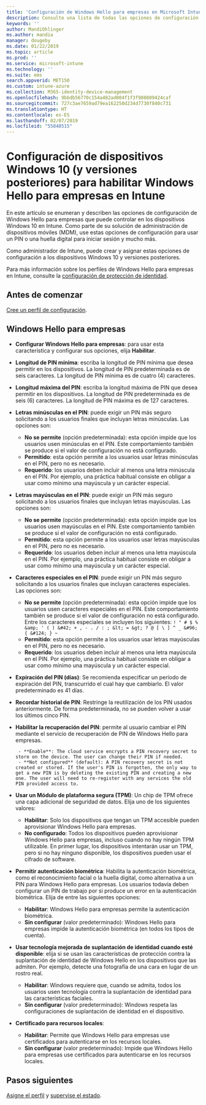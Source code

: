 ```yaml
---
title: 'Configuración de Windows Hello para empresas en Microsoft Intune: Azure | Microsoft Docs'
description: Consulte una lista de todas las opciones de configuración de PIN, biometría y protección contra suplantación de identidad en un perfil de protección de identidad para usar y configurar Windows Hello para empresas en dispositivos Windows 10 en Microsoft Intune.
keywords: ''
author: MandiOhlinger
ms.author: mandia
manager: dougeby
ms.date: 01/22/2019
ms.topic: article
ms.prod: ''
ms.service: microsoft-intune
ms.technology: ''
ms.suite: ems
search.appverid: MET150
ms.custom: intune-azure
ms.collection: M365-identity-device-management
ms.openlocfilehash: 9bbdb56770c154a482ad004f1f3f980809424caf
ms.sourcegitcommit: 727c3ae7659ad79ea162250d234d7730f840c731
ms.translationtype: HT
ms.contentlocale: es-ES
ms.lasthandoff: 02/07/2019
ms.locfileid: "55848515"
---
```

# <a name="windows-10-and-newer-device-settings-to-enable-windows-hello-for-business-in-intune"></a>Configuración de dispositivos Windows 10 (y versiones posteriores) para habilitar Windows Hello para empresas en Intune

En este artículo se enumeran y describen las opciones de configuración de Windows Hello para empresas que puede controlar en los dispositivos Windows 10 en Intune. Como parte de su solución de administración de dispositivos móviles (MDM), use estas opciones de configuración para usar un PIN o una huella digital para iniciar sesión y mucho más.

Como administrador de Intune, puede crear y asignar estas opciones de configuración a los dispositivos Windows 10 y versiones posteriores.

Para más información sobre los perfiles de Windows Hello para empresas en Intune, consulte la [configuración de protección de identidad](identity-protection-configure.md).

## <a name="before-you-begin"></a>Antes de comenzar

[Cree un perfil de configuración](identity-protection-configure.md#create-the-device-profile).

## <a name="windows-hello-for-business"></a>Windows Hello para empresas

- **Configurar Windows Hello para empresas**: para usar esta característica y configurar sus opciones, elija **Habilitar**.
- **Longitud de PIN mínima**: escriba la longitud de PIN mínima que desea permitir en los dispositivos. La longitud de PIN predeterminada es de seis caracteres. La longitud de PIN mínima es de cuatro (4) caracteres.
- **Longitud máxima del PIN**: escriba la longitud máxima de PIN que desea permitir en los dispositivos. La longitud de PIN predeterminada es de seis (6) caracteres. La longitud de PIN máxima es de 127 caracteres.  
- **Letras minúsculas en el PIN**: puede exigir un PIN más seguro solicitando a los usuarios finales que incluyan letras minúsculas. Las opciones son:

  - **No se permite** (opción predeterminada): esta opción impide que los usuarios usen minúsculas en el PIN. Este comportamiento también se produce si el valor de configuración no está configurado.
  - **Permitido**: esta opción permite a los usuarios usar letras minúsculas en el PIN, pero no es necesario.
  - **Requerido**: los usuarios deben incluir al menos una letra minúscula en el PIN. Por ejemplo, una práctica habitual consiste en obligar a usar como mínimo una mayúscula y un carácter especial.

- **Letras mayúsculas en el PIN**: puede exigir un PIN más seguro solicitando a los usuarios finales que incluyan letras mayúsculas. Las opciones son:

  - **No se permite** (opción predeterminada): esta opción impide que los usuarios usen mayúsculas en el PIN. Este comportamiento también se produce si el valor de configuración no está configurado.
  - **Permitido**: esta opción permite a los usuarios usar letras mayúsculas en el PIN, pero no es necesario.
  - **Requerido**: los usuarios deben incluir al menos una letra mayúscula en el PIN. Por ejemplo, una práctica habitual consiste en obligar a usar como mínimo una mayúscula y un carácter especial.

- **Caracteres especiales en el PIN**: puede exigir un PIN más seguro solicitando a los usuarios finales que incluyan caracteres especiales. Las opciones son:

  - **No se permite** (opción predeterminada): esta opción impide que los usuarios usen caracteres especiales en el PIN. Este comportamiento también se produce si el valor de configuración no está configurado.
    Entre los caracteres especiales se incluyen los siguientes: `! " # $ % &amp; ' ( ) &#42; + , - . / : ; &lt; = &gt; ? @ [ \ ] ^ _ &#96; { &#124; } ~`
  - **Permitido**: esta opción permite a los usuarios usar letras mayúsculas en el PIN, pero no es necesario.
  - **Requerido**: los usuarios deben incluir al menos una letra mayúscula en el PIN. Por ejemplo, una práctica habitual consiste en obligar a usar como mínimo una mayúscula y un carácter especial.

- **Expiración del PIN (días)**: Se recomienda especificar un período de expiración del PIN, transcurrido el cual hay que cambiarlo. El valor predeterminado es 41 días.

- **Recordar historial de PIN**: Restringe la reutilización de los PIN usados anteriormente. De forma predeterminada, no se pueden volver a usar los últimos cinco PIN.  
- **Habilitar la recuperación del PIN**: permite al usuario cambiar el PIN mediante el servicio de recuperación de PIN de Windows Hello para empresas.

       - **Enable**: The cloud service encrypts a PIN recovery secret to store on the device. The user can change their PIN if needed.  
       - **Not configured** (default): A PIN recovery secret is not created or stored. If the user's PIN is forgotten, the only way to get a new PIN is by deleting the existing PIN and creating a new one. The user will need to re-register with any services the old PIN provided access to.  

- **Usar un Módulo de plataforma segura (TPM)**: Un chip de TPM ofrece una capa adicional de seguridad de datos. Elija uno de los siguientes valores:  
  - **Habilitar**: Solo los dispositivos que tengan un TPM accesible pueden aprovisionar Windows Hello para empresas.
  - **No configurado**: Todos los dispositivos pueden aprovisionar Windows Hello para empresas, incluso cuando no hay ningún TPM utilizable. En primer lugar, los dispositivos intentarán usar un TPM, pero si no hay ninguno disponible, los dispositivos pueden usar el cifrado de software.  

- **Permitir autenticación biométrica**: Habilita la autenticación biométrica, como el reconocimiento facial o la huella digital, como alternativa a un PIN para Windows Hello para empresas. Los usuarios todavía deben configurar un PIN de trabajo por si produce un error en la autenticación biométrica. Elija de entre las siguientes opciones:

  - **Habilitar**: Windows Hello para empresas permite la autenticación biométrica.
  - **Sin configurar** (valor predeterminado): Windows Hello para empresas impide la autenticación biométrica (en todos los tipos de cuenta).

- **Usar tecnología mejorada de suplantación de identidad cuando esté disponible**: elija si se usan las características de protección contra la suplantación de identidad de Windows Hello en los dispositivos que las admiten. Por ejemplo, detecte una fotografía de una cara en lugar de un rostro real.

  - **Habilitar**: Windows requiere que, cuando se admita, todos los usuarios usen tecnología contra la suplantación de identidad para las características faciales.  
  - **Sin configurar** (valor predeterminado): Windows respeta las configuraciones de suplantación de identidad en el dispositivo.

- **Certificado para recursos locales**: 

  - **Habilitar**: Permite que Windows Hello para empresas use certificados para autenticarse en los recursos locales.
  - **Sin configurar** (valor predeterminado): Impide que Windows Hello para empresas use certificados para autenticarse en los recursos locales.  

## <a name="next-steps"></a>Pasos siguientes

[Asigne el perfil](device-profile-assign.md) y [supervise el estado](device-profile-monitor.md).
